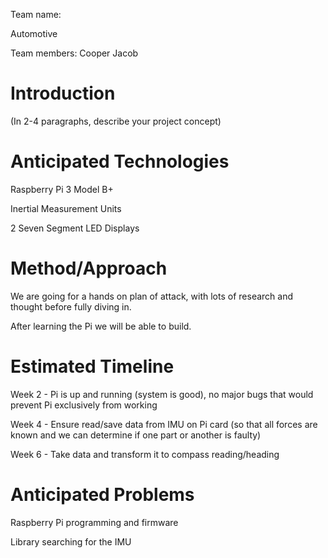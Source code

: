 Team name:

Automotive

Team members:
Cooper
Jacob

# Introduction


(In 2-4 paragraphs, describe your project concept)

# Anticipated Technologies
Raspberry Pi 3 Model B+

Inertial Measurement Units

2 Seven Segment LED Displays

# Method/Approach
We are going for a hands on plan of attack, with lots of research and thought before fully diving in. 

After learning the Pi we will be able to build.

# Estimated Timeline
Week 2 - Pi is up and running (system is good), no major bugs that would prevent Pi exclusively from working

Week 4 - Ensure read/save data from IMU on Pi card (so that all forces are known and we can determine if one part or another is faulty)

Week 6 - Take data and transform it to compass reading/heading

# Anticipated Problems
Raspberry Pi programming and firmware

Library searching for the IMU
